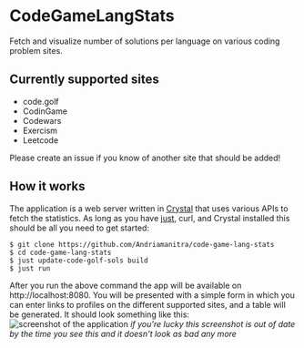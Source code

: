 # CodeGameLangStats

Fetch and visualize number of solutions per language on various coding problem sites.

## Currently supported sites
* code.golf
* CodinGame
* Codewars
* Exercism
* Leetcode

Please create an issue if you know of another site that should be added!

## How it works

The application is a web server written in [Crystal](crystal-lang.org/) that uses various APIs to fetch the statistics.
As long as you have [just](https://github.com/casey/just), curl, and Crystal installed this should be all you need to get started:
```
$ git clone https://github.com/Andriamanitra/code-game-lang-stats
$ cd code-game-lang-stats
$ just update-code-golf-sols build
$ just run
```

After you run the above command the app will be available on http://localhost:8080. You will be presented with a simple
form in which you can enter links to profiles on the different supported sites, and a table will be generated.
It should look something like this:
![screenshot of the application](https://github.com/Andriamanitra/code-game-lang-stats/assets/10672443/4879e4e9-ab72-491b-8ea1-168c05e7d4a1)
*if you're lucky this screenshot is out of date by the time you see this and it doesn't look as bad any more*
